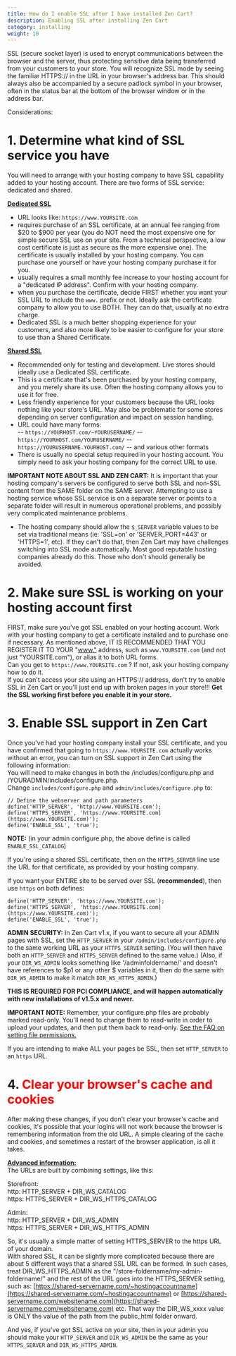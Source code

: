 ```yaml
---
title: How do I enable SSL after I have installed Zen Cart?
description: Enabling SSL after installing Zen Cart
category: installing
weight: 10
---
```

SSL (secure socket layer) is used to encrypt communications between the browser and the server, thus protecting sensitive data being transferred from your customers to your store. You will recognize SSL mode by seeing the familiar HTTPS:// in the URL in your browser's address bar. This should always also be accompanied by a secure padlock symbol in your browser, often in the status bar at the bottom of the browser window or in the address bar.  

Considerations:  

# 1\. Determine what kind of SSL service you have

You will need to arrange with your hosting company to have SSL capability added to your hosting account. There are two forms of SSL service: dedicated and shared.  

**<u>Dedicated SSL</u>**  
- URL looks like: `https://www.YOURSITE.com`
- requires purchase of an SSL certificate, at an annual fee ranging from $20 to $900 per year (you do NOT need the most expensive one for simple secure SSL use on your site. From a technical perspective, a low cost certificate is just as secure as the more expensive one). The certificate is usually installed by your hosting company. You can purchase one yourself or have your hosting company purchase it for you.  
- usually requires a small monthly fee increase to your hosting account for a "dedicated IP address". Confirm with your hosting company.  
- when you purchase the certificate, decide FIRST whether you want your SSL URL to include the `www.` prefix or not. Ideally ask the certificate company to allow you to use BOTH. They can do that, usually at no extra charge.  
- Dedicated SSL is a much better shopping experience for your customers, and also more likely to be easier to configure for your store to use than a Shared Certificate.  

<u>**Shared SSL**</u>  
- Recommended only for testing and development. Live stores should ideally use a Dedicated SSL certificate.  
- This is a certificate that's been purchased by your hosting company, and you merely share its use. Often the hosting company allows you to use it for free.  
- Less friendly experience for your customers because the URL looks nothing like your store's URL. May also be problematic for some stores depending on server configuration and impact on session handling.  
- URL could have many forms:  
-- `https://YOURHOST.com/~YOURUSERNAME/`
-- `https://YOURHOST.com/YOURUSERNAME/`
-- `https://YOURUSERNAME.YOURHOST.com/`
-- and various other formats  
- There is usually no special setup required in your hosting account. You simply need to ask your hosting company for the correct URL to use.  

**IMPORTANT NOTE ABOUT SSL AND ZEN CART:**
It is important that your hosting company's servers be configured to serve both SSL and non-SSL content from the SAME folder on the SAME server. Attempting to use a hosting service whose SSL service is on a separate server or points to a separate folder will result in numerous operational problems, and possibly very complicated maintenance problems.  
- The hosting company should allow the `$_SERVER` variable values to be set via traditional means (ie: 'SSL=on' or 'SERVER_PORT=443' or 'HTTPS=1', etc). If they can't do that, then Zen Cart may have challenges switching into SSL mode automatically. Most good reputable hosting companies already do this. Those who don't should generally be avoided.

# 2\. Make sure SSL is working on your hosting account first

FIRST, make sure you've got SSL enabled on your hosting account. Work with your hosting company to get a certificate installed and to purchase one if necessary. As mentioned above, IT IS RECOMMENDED THAT YOU REGISTER IT TO YOUR "[www."](http://www.%22) address, such as `www.YOURSITE.com` (and not just "YOURSITE.com"), or alias it to both URL forms.  
Can you get to `https://www.YOURSITE.com` ? 
If not, ask your hosting company how to do it.  
If you can't access your site using an HTTPS:// address, don't try to enable SSL in Zen Cart or you'll just end up with broken pages in your store!!! **Get the SSL working first before you enable it in your store.**  

# 3\. Enable SSL support in Zen Cart

Once you've had your hosting company install your SSL certificate, and you have confirmed that going to `https://www.YOURSITE.com` actually works without an error, you can turn on SSL support in Zen Cart using the following information:  
You will need to make changes in both the /includes/configure.php and /YOURADMIN/includes/configure.php.  
Change `includes/configure.php` and `admin/includes/configure.php` to:  

```
// Define the webserver and path parameters  
define('HTTP_SERVER', 'http://www.YOURSITE.com');  
define('HTTPS_SERVER', 'https://www.YOURSITE.com](https://www.YOURSITE.com)');  
define('ENABLE_SSL', 'true');  
```

**NOTE:** (in your admin configure.php, the above define is called `ENABLE_SSL_CATALOG`)  

If you're using a shared SSL certificate, then on the `HTTPS_SERVER` line use the URL for that certificate, as provided by your hosting company.  

If you want your ENTIRE site to be served over SSL (**recommended**), then use `https` on both defines:  

```
define('HTTP_SERVER', 'https://www.YOURSITE.com');  
define('HTTPS_SERVER', 'https://www.YOURSITE.com](https://www.YOURSITE.com)');  
define('ENABLE_SSL', 'true');  
```

**ADMIN SECURITY:** In Zen Cart v1.x, if you want to secure all your ADMIN pages with SSL, set the `HTTP_SERVER` in your `/admin/includes/configure.php` to the same working URL as your `HTTPS_SERVER` setting. (You will then have both an `HTTP_SERVER` and `HTTPS_SERVER` defined to the same value.) (Also, if your `DIR_WS_ADMIN` looks something like '/adminfoldername/' and doesn't have references to $p1 or any other $ variables in it, then do the same with `DIR_WS_ADMIN` to make it match `DIR_WS_HTTPS_ADMIN`.) 

**THIS IS REQUIRED FOR PCI COMPLIANCE, and will happen automatically with new installations of v1.5.x and newer.**  

**IMPORTANT NOTE:** Remember, your configure.php files are probably marked read-only. You'll need to change them to read-write in order to upload your updates, and then put them back to read-only. [See the FAQ on setting file permissions.](/user/installing/permissions/)

If you are intending to make ALL your pages be SSL, then set `HTTP_SERVER` to an `https` URL.  

# 4\. <font color="#FF0000">Clear your browser's cache and cookies</font>

After making these changes, if you don't clear your browser's cache and cookies, it's possible that your logins will not work because the browser is remembering information from the old URL. A simple clearing of the cache and cookies, and sometimes a restart of the browser application, is all it takes.  

**<u>Advanced information:</u>**  
The URLs are built by combining settings, like this:  

Storefront:  
http: HTTP_SERVER + DIR_WS_CATALOG  
https: HTTPS_SERVER + DIR_WS_HTTPS_CATALOG  

Admin:  
http: HTTP_SERVER + DIR_WS_ADMIN  
https: HTTPS_SERVER + DIR_WS_HTTPS_ADMIN  

So, it's usually a simple matter of setting HTTPS_SERVER to the https URL of your domain.  
With shared SSL, it can be slightly more complicated because there are about 5 different ways that a shared SSL URL can be formed. In such cases, treat DIR_WS_HTTPS_ADMIN as the "/store-foldername/my-admin-foldername/" and the rest of the URL goes into the HTTPS_SERVER setting, such as: [https://shared-servername.com/~hostingaccountname](https://shared-servername.com/~hostingaccountname) or [https://shared-servername.com/websitename.com](https://shared-servername.com/websitename.com) etc. That way the DIR_WS_xxxx value is ONLY the value of the path from the public_html folder onward.  

And yes, if you've got SSL active on your site, then in your admin you should make your `HTTP_SERVER` and `DIR_WS_ADMIN` be the same as your `HTTPS_SERVER` and `DIR_WS_HTTPS_ADMIN`.
